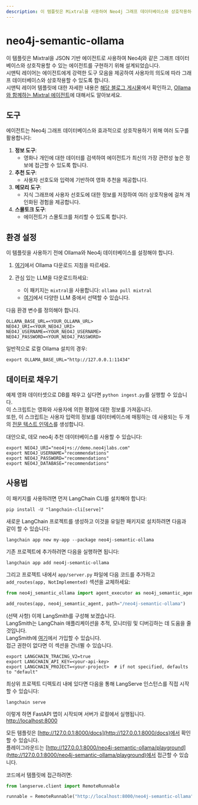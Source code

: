 ```yaml
---
description: 이 템플릿은 Mixtral을 사용하여 Neo4j 그래프 데이터베이스와 상호작용하는 에이전트를 구현하는 데 도움을 줍니다.
---
```


# neo4j-semantic-ollama

이 템플릿은 Mixtral을 JSON 기반 에이전트로 사용하여 Neo4j와 같은 그래프 데이터베이스와 상호작용할 수 있는 에이전트를 구현하기 위해 설계되었습니다.  
시맨틱 레이어는 에이전트에게 강력한 도구 모음을 제공하여 사용자의 의도에 따라 그래프 데이터베이스와 상호작용할 수 있도록 합니다.  
시맨틱 레이어 템플릿에 대한 자세한 내용은 [해당 블로그 게시물](https://medium.com/towards-data-science/enhancing-interaction-between-language-models-and-graph-databases-via-a-semantic-layer-0a78ad3eba49)에서 확인하고, [Ollama와 함께하는 Mixtral 에이전트](https://blog.langchain.dev/json-based-agents-with-ollama-and-langchain/)에 대해서도 알아보세요.

## 도구

에이전트는 Neo4j 그래프 데이터베이스와 효과적으로 상호작용하기 위해 여러 도구를 활용합니다:

1. **정보 도구**:
   - 영화나 개인에 대한 데이터를 검색하여 에이전트가 최신의 가장 관련성 높은 정보에 접근할 수 있도록 합니다.
2. **추천 도구**:
   - 사용자 선호도와 입력에 기반하여 영화 추천을 제공합니다.
3. **메모리 도구**:
   - 지식 그래프에 사용자 선호도에 대한 정보를 저장하여 여러 상호작용에 걸쳐 개인화된 경험을 제공합니다.
4. **스몰토크 도구**:
   - 에이전트가 스몰토크를 처리할 수 있도록 합니다.

## 환경 설정

이 템플릿을 사용하기 전에 Ollama와 Neo4j 데이터베이스를 설정해야 합니다.

1. [여기](https://python.langchain.com/docs/integrations/chat/ollama)에서 Ollama 다운로드 지침을 따르세요.
2. 관심 있는 LLM을 다운로드하세요:
   
   * 이 패키지는 `mixtral`을 사용합니다: `ollama pull mixtral`
   * [여기](https://ollama.ai/library)에서 다양한 LLM 중에서 선택할 수 있습니다.

다음 환경 변수를 정의해야 합니다.

```
OLLAMA_BASE_URL=<YOUR_OLLAMA_URL>
NEO4J_URI=<YOUR_NEO4J_URI>
NEO4J_USERNAME=<YOUR_NEO4J_USERNAME>
NEO4J_PASSWORD=<YOUR_NEO4J_PASSWORD>
```


일반적으로 로컬 Ollama 설치의 경우:

```shell
export OLLAMA_BASE_URL="http://127.0.0.1:11434"
```


## 데이터로 채우기

예제 영화 데이터셋으로 DB를 채우고 싶다면 `python ingest.py`를 실행할 수 있습니다.  
이 스크립트는 영화와 사용자에 의한 평점에 대한 정보를 가져옵니다.  
또한, 이 스크립트는 사용자 입력의 정보를 데이터베이스에 매핑하는 데 사용되는 두 개의 [전문 텍스트 인덱스](https://neo4j.com/docs/cypher-manual/current/indexes-for-full-text-search/)를 생성합니다.

대안으로, 데모 neo4j 추천 데이터베이스를 사용할 수 있습니다:
```shell
export NEO4J_URI="neo4j+s://demo.neo4jlabs.com"
export NEO4J_USERNAME="recommendations"
export NEO4J_PASSWORD="recommendations"
export NEO4J_DATABASE="recommendations"
```


## 사용법

이 패키지를 사용하려면 먼저 LangChain CLI를 설치해야 합니다:

```shell
pip install -U "langchain-cli[serve]"
```


새로운 LangChain 프로젝트를 생성하고 이것을 유일한 패키지로 설치하려면 다음과 같이 할 수 있습니다:

```shell
langchain app new my-app --package neo4j-semantic-ollama
```


기존 프로젝트에 추가하려면 다음을 실행하면 됩니다:

```shell
langchain app add neo4j-semantic-ollama
```


그리고 프로젝트 내에서 `app/server.py` 파일에 다음 코드를 추가하고 `add_routes(app, NotImplemented)` 섹션을 교체하세요:
```python
from neo4j_semantic_ollama import agent_executor as neo4j_semantic_agent

add_routes(app, neo4j_semantic_agent, path="/neo4j-semantic-ollama")
```


(선택 사항) 이제 LangSmith를 구성해 보겠습니다.  
LangSmith는 LangChain 애플리케이션을 추적, 모니터링 및 디버깅하는 데 도움을 줄 것입니다.  
LangSmith에 [여기](https://smith.langchain.com/)에서 가입할 수 있습니다.  
접근 권한이 없다면 이 섹션을 건너뛸 수 있습니다.

```shell
export LANGCHAIN_TRACING_V2=true
export LANGCHAIN_API_KEY=<your-api-key>
export LANGCHAIN_PROJECT=<your-project>  # if not specified, defaults to "default"
```


최상위 프로젝트 디렉토리 내에 있다면 다음을 통해 LangServe 인스턴스를 직접 시작할 수 있습니다:

```shell
langchain serve
```


이렇게 하면 FastAPI 앱이 시작되며 서버가 로컬에서 실행됩니다.
[http://localhost:8000](http://localhost:8000)

모든 템플릿은 [http://127.0.0.1:8000/docs](http://127.0.0.1:8000/docs)에서 확인할 수 있습니다.  
플레이그라운드는 [http://127.0.0.1:8000/neo4j-semantic-ollama/playground](http://127.0.0.1:8000/neo4j-semantic-ollama/playground)에서 접근할 수 있습니다.  

코드에서 템플릿에 접근하려면:

```python
from langserve.client import RemoteRunnable

runnable = RemoteRunnable("http://localhost:8000/neo4j-semantic-ollama")
```